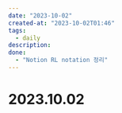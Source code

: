 ```yaml
---
date: "2023-10-02"
created-at: "2023-10-02T01:46"
tags:
  - daily
description: 
done:
  - "Notion RL notation 정리"
---
```

# 2023.10.02
